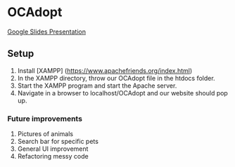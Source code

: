 # OCAdopt

[Google Slides Presentation](https://docs.google.com/presentation/d/1jYSYX8S_MgPryifin6sOJsq2s0INE77bpilScFkaN2s/edit?ts=5cce014b#slide=id.p)

## Setup

1. Install [XAMPP] (https://www.apachefriends.org/index.html)
2. In the XAMPP directory, throw our OCAdopt file in the htdocs folder.
3. Start the XAMPP program and start the Apache server.
4. Navigate in a browser to localhost/OCAdopt and our website should pop up.

### Future improvements

1. Pictures of animals
2. Search bar for specific pets
3. General UI improvement
4. Refactoring messy code
